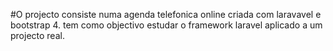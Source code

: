 #O projecto consiste numa agenda telefonica online criada com laravavel e bootstrap 4. tem como objectivo estudar o framework laravel aplicado a um projecto real.
